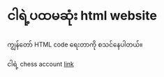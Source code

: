 <html>
    <h1>ငါရဲ့ပထမဆုံး html website</h1>
    <p>ကျွန်တော် HTML code ရေးတာကို စသင်နေပါတယ်။</p>
    <p>ငါရဲ့ chess account <a href="https://www.chess.com/member/kirayosuke16">link</a>
